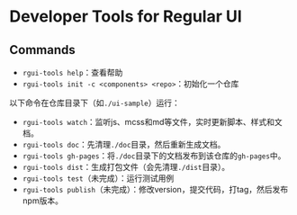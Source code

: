 # Developer Tools for Regular UI
## Commands

- `rgui-tools help`：查看帮助
- `rgui-tools init -c <components> <repo>`：初始化一个仓库

以下命令在仓库目录下（如`./ui-sample`）运行：

- `rgui-tools watch`：监听js、mcss和md等文件，实时更新脚本、样式和文档。
- `rgui-tools doc`：先清理`./doc`目录，然后重新生成文档。
- `rgui-tools gh-pages`：将`./doc`目录下的文档发布到该仓库的`gh-pages`中。
- `rgui-tools dist`：生成打包文件（会先清理`./dist`目录）。
- `rgui-tools test`（未完成）：运行测试用例
- `rgui-tools publish`（未完成）：修改version，提交代码，打tag，然后发布npm版本。
